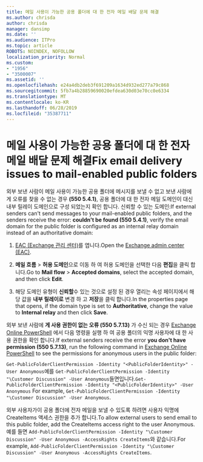 ```yaml
---
title: 메일 사용이 가능한 공용 폴더에 대 한 전자 메일 배달 문제 해결
ms.author: chrisda
author: chrisda
manager: dansimp
ms.date: ''
ms.audience: ITPro
ms.topic: article
ROBOTS: NOINDEX, NOFOLLOW
localization_priority: Normal
ms.custom:
- "1956"
- "3500007"
ms.assetid: ''
ms.openlocfilehash: e24a4db2deb3f691209a1634d932ed277a79c868
ms.sourcegitcommit: 5fb7a4b28859690020efdea630d03e70cc0e6334
ms.translationtype: MT
ms.contentlocale: ko-KR
ms.lasthandoff: 06/28/2019
ms.locfileid: "35387711"
---
```

# <a name="fix-email-delivery-issues-to-mail-enabled-public-folders"></a><span data-ttu-id="ddf20-102">메일 사용이 가능한 공용 폴더에 대 한 전자 메일 배달 문제 해결</span><span class="sxs-lookup"><span data-stu-id="ddf20-102">Fix email delivery issues to mail-enabled public folders</span></span>

<span data-ttu-id="ddf20-103">외부 보낸 사람이 메일 사용이 가능한 공용 폴더에 메시지를 보낼 수 없고 보낸 사람에 게 오류를 찾을 수 없는 경우 **(550 5.4.1)**, 공용 폴더에 대 한 전자 메일 도메인이 대신 내부 릴레이 도메인으로 구성 되었는지 확인 합니다. 신뢰할 수 있는 도메인:</span><span class="sxs-lookup"><span data-stu-id="ddf20-103">If external senders can't send messages to your mail-enabled public folders, and the senders receive the error: **couldn't be found (550 5.4.1)**, verify the email domain for the public folder is configured as an internal relay domain instead of an authoritative domain:</span></span>

1. <span data-ttu-id="ddf20-104">[EAC (Exchange 관리 센터)](https://docs.microsoft.com/Exchange/exchange-admin-center)를 엽니다.</span><span class="sxs-lookup"><span data-stu-id="ddf20-104">Open the [Exchange admin center (EAC)](https://docs.microsoft.com/Exchange/exchange-admin-center).</span></span>

2. <span data-ttu-id="ddf20-105">**메일 흐름** \> **허용 도메인**으로 이동 하 여 허용 도메인을 선택한 다음 **편집**을 클릭 합니다.</span><span class="sxs-lookup"><span data-stu-id="ddf20-105">Go to **Mail flow** \> **Accepted domains**, select the accepted domain, and then click **Edit**.</span></span>

3. <span data-ttu-id="ddf20-106">해당 도메인 유형이 **신뢰할**수 있는 것으로 설정 된 경우 열리는 속성 페이지에서 해당 값을 **내부 릴레이로** 변경 하 고 **저장**을 클릭 합니다.</span><span class="sxs-lookup"><span data-stu-id="ddf20-106">In the properties page that opens, if the domain type is set to **Authoritative**, change the value to **Internal relay** and then click **Save**.</span></span>

<span data-ttu-id="ddf20-107">외부 보낸 사람에 **게 사용 권한이 없는 오류 (550 5.7.13)** 가 수신 되는 경우 [Exchange Online PowerShell](https://docs.microsoft.com/powershell/exchange/exchange-online/connect-to-exchange-online-powershell/connect-to-exchange-online-powershell) 에서 다음 명령을 실행 하 여 공용 폴더의 익명 사용자에 대 한 사용 권한을 확인 합니다.</span><span class="sxs-lookup"><span data-stu-id="ddf20-107">If external senders receive the error **you don't have permission (550 5.7.13)**, run the following command in [Exchange Online PowerShell](https://docs.microsoft.com/powershell/exchange/exchange-online/connect-to-exchange-online-powershell/connect-to-exchange-online-powershell) to see the permissions for anonymous users in the public folder:</span></span>

<span data-ttu-id="ddf20-108">`Get-PublicFolderClientPermission -Identity "<PublicFolderIdentity>" -User Anonymous`예를 `Get-PublicFolderClientPermission -Identity "\Customer Discussion" -User Anonymous`들면입니다.</span><span class="sxs-lookup"><span data-stu-id="ddf20-108">`Get-PublicFolderClientPermission -Identity "<PublicFolderIdentity>" -User Anonymous` For example, `Get-PublicFolderClientPermission -Identity "\Customer Discussion" -User Anonymous`.</span></span>

<span data-ttu-id="ddf20-109">외부 사용자가이 공용 폴더에 전자 메일을 보낼 수 있도록 하려면 사용자 익명에 CreateItems 액세스 권한을 추가 합니다.</span><span class="sxs-lookup"><span data-stu-id="ddf20-109">To allow external users to send email to this public folder, add the CreateItems access right to the user Anonymous.</span></span> <span data-ttu-id="ddf20-110">예를 들면 `Add-PublicFolderClientPermission -Identity "\Customer Discussion" -User Anonymous -AccessRights CreateItems`와 같습니다.</span><span class="sxs-lookup"><span data-stu-id="ddf20-110">For example, `Add-PublicFolderClientPermission -Identity "\Customer Discussion" -User Anonymous -AccessRights CreateItems`.</span></span>
